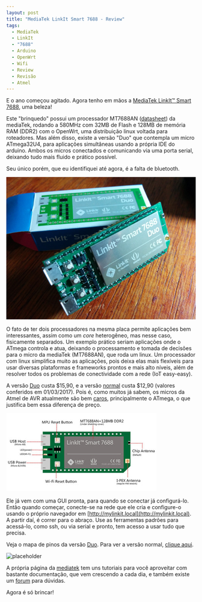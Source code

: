 ```yaml
---
layout: post
title: "MediaTek LinkIt Smart 7688 - Review"
tags: 
  - MediaTek
  - LinkIt
  - "7688"
  - Arduino
  - OpenWrt
  - Wifi
  - Review
  - Revisão
  - Atmel
---
```


E o ano começou agitado. Agora tenho em mãos a [MediaTek LinkIt™ Smart 7688](https://labs.mediatek.com/en/platform/linkit-smart-7688), uma beleza!

Este "brinquedo" possui um processador MT7688AN ([datasheet](https://labs.mediatek.com/en/download/50WkbgbH)) da mediaTek, rodando a 580MHz com 32MB de Flash e 128MB de memória RAM (DDR2) com o OpenWrt, uma distribuição linux voltada para roteadores. Mas além disso, existe a versão "Duo" que contempla um micro ATmega32U4, para aplicações simultâneas usando a própria IDE do arduino. Ambos os micros conectados e comunicando via uma porta serial, deixando tudo mais fluido e prático possível.

Seu único porém, que eu identifiquei até agora, é a falta de bluetooth.

![placeholder](https://raw.githubusercontent.com/djunho/djunho.github.io/master/Imagens/2017-02-01-MediaTek-LinkIt-Smart-Duo/mediatek-linkit-smart-duo.jpg "A placa!")

<!-- more -->

O fato de ter dois processadores na mesma placa permite aplicações bem interessantes, assim como um _core_ heterogêneo, mas nesse caso, fisicamente separados. Um exemplo prático seriam aplicações onde o ATmega controla e atua, deixando o processamento e tomada de decisões para o micro da mediaTek (MT7688AN), que roda um linux. Um processador com linux simplifica muito as aplicações, pois deixa elas mais flexíveis para usar diversas plataformas e frameworks prontos e mais alto níveis, além de resolver todos os problemas de conectividade com a rede (IoT easy-easy).

A versão [Duo](https://www.seeedstudio.com/LinkIt-Smart-7688-Duo-p-2574.html) custa $15,90, e a versão [normal](https://www.seeedstudio.com/LinkIt-Smart-7688-p-2573.html) custa $12,90 (valores conferidos em 01/03/2017). Pois é, como muitos já sabem, os micros da Atmel de AVR atualmente são bem [caros](http://www.digikey.com/products/en/integrated-circuits-ics/embedded-microcontrollers/685?k=ATmega32U4), principalmente o ATmega, o que justifica bem essa diferença de preço.

![placeholder](https://raw.githubusercontent.com/djunho/djunho.github.io/master/Imagens/2017-02-01-MediaTek-LinkIt-Smart-Duo/linkit7688_detalhes.jpg "Visão geral sobre a placa.")

Ele já vem com uma GUI pronta, para quando se conectar já configurá-lo. Então quando começar, conecte-se na rede que ele cria e configure-o usando o próprio navegador em [http://mylinkit.local](http://mylinkit.local). A partir daí, é correr para o abraço. Use as ferramentas padrões para acessá-lo, como ssh, ou via serial e pronto, tem acesso a usar tudo que precisa.

Veja o mapa de pinos da versão [Duo](https://labs.mediatek.com/en/download/GHkUS0qj). Para ver a versão normal, [clique aqui](https://labs.mediatek.com/en/download/189LRncF).

![placeholder](https://raw.githubusercontent.com/djunho/djunho.github.io/master/Imagens/2017-02-01-MediaTek-LinkIt-Smart-Duo/duo-pinout.jpg "Mapa de pinos da versão \"duo\".")

A própria página da [mediatek](https://docs.labs.mediatek.com/resource/linkit-smart-7688/en) tem uns tutoriais para você aproveitar com bastante documentação, que vem crescendo a cada dia, e também existe um [forum](https://forum.labs.mediatek.com/en/) para dúvidas.

Agora é só brincar!


